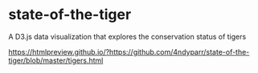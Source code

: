 # state-of-the-tiger
A D3.js data visualization that explores the conservation status of tigers

https://htmlpreview.github.io/?https://github.com/4ndyparr/state-of-the-tiger/blob/master/tigers.html
